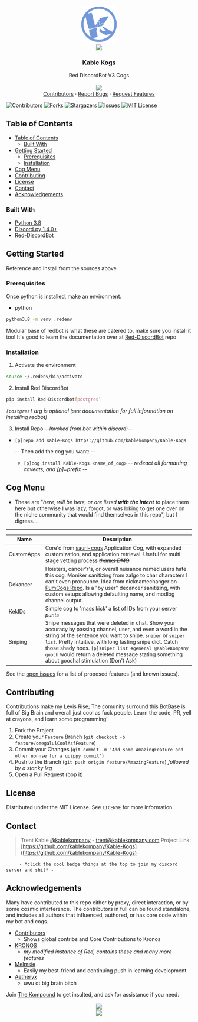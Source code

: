 <!-- PROJECT LOGO -->
<br />
<p align="center">
  <a href="https://github.com/kablekompany/Kable-Kogs">
    <img src="images/logo.png" alt="Logo" width="100" height="100">
  </a>
  <br/>
      <a href="https://kable.lol/discord">
        <img align="center" src="https://img.shields.io/badge/Discord-KableKompany%230001-7289DA?logo=discord&style=for-the-badgel" />
    </a>
  <h3 align="center">Kable Kogs</h3>
  <p align="center">
    Red DiscordBot V3 Cogs
    <br />
      <p align="center">
        <a href="mailto:trent@kablekompany.com">
        <img align="center" src="https://img.shields.io/badge/trent%40kablekompany.com-blue?style=for-the-badge&logo=gmail" />
    </a>
    <br/>
    <a href="https://github.com/kablekompany/Kable-Kogs">Contributors</a>
    ·
    <a href="https://github.com/kablekompany/Kable-Kogs/issues">Report Bugs</a>
    ·
    <a href="https://github.com/kablekompany/Kable-Kogs/issues">Request Features</a>
  </p>
</p>

[![Contributors][contributors-shield]][contributors-url] [![Forks][forks-shield]][forks-url] [![Stargazers][stars-shield]][stars-url] [![Issues][issues-shield]][issues-url] [![MIT License][license-shield]][license-url]


<!-- TABLE OF CONTENTS -->
## Table of Contents

- [Table of Contents](#table-of-contents)
  - [Built With](#built-with)
- [Getting Started](#getting-started)
  - [Prerequisites](#prerequisites)
  - [Installation](#installation)
- [Cog Menu](#cog-menu)
- [Contributing](#contributing)
- [License](#license)
- [Contact](#contact)
- [Acknowledgements](#acknowledgements)

### Built With

* [Python 3.8](https://www.python.org/downloads/release/python-380/ "Click this bitch")
* [Discord.py 1.4.0+](https://github.com/Rapptz/discord.py "Sexc wrapper uwu")
* [Red-DiscordBot](https://github.com/Cog-Creators/Red-DiscordBot "Red bot that give em blue balls af")

<!-- GETTING STARTED -->
## Getting Started

Reference and Install from the sources above

### Prerequisites

Once python is installed, make an environment.

* python

```sh
python3.8 -m venv .redenv
```

Modular base of redbot is what these are catered to, make sure you install it too! It's good to learn the documentation over at [Red-DiscordBot](https://github.com/Cog-Creators/Red-DiscordBot) repo

### Installation

1. Activate the environment

```sh
source ~/.redenv/bin/activate
```

2. Install Red DiscordBot

```sh
pip install Red-Discordbot[postgres]
```

*`[postgres]` arg is optional (see documentation for full information on installing redbot)*

3. Install Repo
  --*Invoked from bot within discord:*--

- `[p]repo add Kable-Kogs https://github.com/kablekompany/Kable-Kogs`

  -- Then add the cog you want: --
  - `[p]cog install Kable-Kogs <name_of_cog>`
    -- *redeact all formatting caveats, and [p]=prefix* --

## Cog Menu

- These are "*here, will be here, or are listed* ***with the intent*** to place them here but otherwise I was lazy, forgot, or was loking to get one over on the niche community that would find themselves in this repo", but I digress....

---
| Name | Description |
| --- | --- |
| CustomApps | Core'd from [sauri-cogs](https://github.com/elijabesu/SauriCogs) Application Cog, with expanded customization, and application retrieval. Useful for multi stage vetting process ~~*thanks DMO*~~ |
| Dekancer | Hoisters, cancer'r's, or overall nuisance named users hate this cog. Moniker sanitizing from zalgo to char characters I can't even pronounce. Idea from nicknamechanger on [PumCogs Repo](https://github.com/PumPum7/PumCogs). Is a "by user" decancer sanitizing, with custom setups allowing defaulting name, and modlog channel output. |
| KekIDs | Simple cog to 'mass kick' a list of IDs from your server *punts* |
| Sniping | Snipe messages that were deleted in chat. Show your accuracy by passing channel, user, and even a word in the string of the sentence you want to snipe. `sniper` or `sniper list`. Pretty intuitive, with long lasting snipe dict. Catch those shady hoes. `[p]sniper list #general @KableKompany gooch` would return a deleted message stating something about goochal stimulation (Don't Ask)|

See the [open issues](https://github.com/kablekompany/Kable-Kogs/issues) for a list of proposed features (and known issues).

<!-- CONTRIBUTING -->
## Contributing

Contributions make my Levis Rise; The comunity surround this BotBase is full of Big Brain and overall just cool as fuck people. Learn the code, PR, yell at crayons, and learn some programming!

1. Fork the Project
2. Create your `Feature` Branch (`git checkout -b feature/omegalulCoolAsfFeature`)
3. Commit your Changes (`git commit -m 'Add some AmazingFeature and other nonnse for a quippy commit'`)
4. Push to the Branch (`git push origin feature/AmazingFeature`) *followed by a stanky leg*
5. Open a Pull Request (bop it)

<!-- LICENSE -->
## License

Distributed under the MIT License. See `LICENSE` for more information.

<!-- CONTACT -->
## Contact
> Trent Kable
[@kablekompany](https://twitter.com/kablekompany) - trent@kablekompany.com
>Project Link:
[https://github.com/kablekompany/Kable-Kogs](https://github.com/kablekompany/Kable-Kogs)

         - *click the cool badge things at the top to join my discord server and shit* -

## Acknowledgements

Many have contributed to this repo either by proxy, direct interaction, or by some cosmic interference. The contributors in full can be found standalone, and includes __all__ authors that influenced, authored, or has core code within my bot and cogs.

* [Contributors](.github/CONTRIBUTORS)
  * Shows global contribs and Core Contributions to Kronos
* [KRONOS](https://kable.lol/kronos) 
  * *my modified instance of Red, contains these and many more features*
* [Melmsie](https://github.com/melmsie)
  * Easily my best-friend and continuing push in learning development
* [Aetheryx](https://github.com/aetheryx)
  * uwu qt big brain bitch

Join [The Kompound](https://kable.lol/discord) to get insulted, and ask for assistance if you need.

<!-- MARKDOWN LINKS & IMAGES -->
<!-- https://www.markdownguide.org/basic-syntax/#reference-style-links -->
[contributors-shield]: https://img.shields.io/github/contributors/kablekompany/repo.svg?style=flat-square
[contributors-url]: https://github.com/kablekompany/repo/graphs/contributors
[forks-shield]: https://img.shields.io/github/forks/kablekompany/repo.svg?style=flat-square
[forks-url]: https://github.com/kablekompany/repo/network/members
[stars-shield]: https://img.shields.io/github/stars/kablekompany/repo.svg?style=flat-square
[stars-url]: https://github.com/kablekompany/repo/stargazers
[issues-shield]: https://img.shields.io/github/issues/kablekompany/repo.svg?style=flat-square
[issues-url]: https://github.com/kablekompany/repo/issues
[license-shield]: https://img.shields.io/github/license/kablekompany/repo.svg?style=flat-square
[license-url]: https://github.com/kablekompany/repo/blob/master/LICENSE.txt
[KableKompany#0001]: https://img.shields.io/badge/-Discord-black.svg?style=flat-square&logo=discord&colorB=555
[discord-server]: https://kable.lol/discord
[product-screenshot]: images/screenshot.png
<!-- Mark down build up inspired by https://github.com/othneildrew/Best-README-Template ---->

<p align="center">
    <a href="https://github.com/anuraghazra/github-readme-stats">
      <img align="center" src="https://github-readme-stats.vercel.app/api/top-langs/?username=kablekompany&show_icons=true&layout=compact&theme=light&count_private=true" />
    </a>
<br/>
    <a href="https://github.com/anuraghazra/github-readme-stats">
        <img align="center" width="500" src="https://github-readme-stats.vercel.app/api?username=kablekompany&show_icons=true&theme=light&count_private=true" />
    </a>
<br/>
  </p>